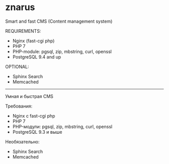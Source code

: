 znarus
======
Smart and fast CMS (Content management system)

REQUIREMENTS:
- Nginx (fast-cgi php)
- PHP 7
- PHP-module: pgsql, zip, mbstring, curl, openssl
- PostgreSQL 9.4 and up

OPTIONAL:
- Sphinx Search
- Memcached

-------------------------------------------------------------------------------------

Умная и быстрая CMS

Требования:
- Nginx с fast-cgi php
- PHP 7
- PHP-модули: pgsql, zip, mbstring, curl, openssl
- PostgreSQL 9.3 и выше

Необязательно:
- Sphinx Search
- Memcached